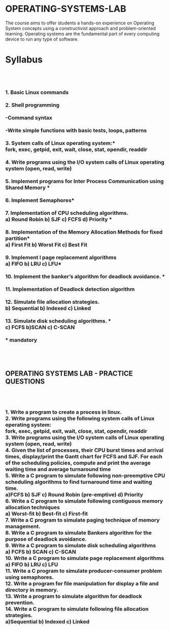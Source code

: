 # OPERATING-SYSTEMS-LAB
The course aims to offer students a hands-on experience on Operating System concepts using a constructivist approach and problem-oriented learning. Operating systems are the fundamental part of every computing device to run any type of software. 

<h1>Syllabus</h1>
<br><br>

<h3>
1. Basic Linux commands <br><br>
2. Shell programming  <br><br>
 -Command syntax  <br><br>
 -Write simple functions with basic tests, loops, patterns <br><br>
3. System calls of Linux operating system:* <br>
 fork, exec, getpid, exit, wait, close, stat, opendir, readdir <br><br>
4. Write programs using the I/O system calls of Linux operating system (open, read, write)<br><br>
5. Implement programs for Inter Process Communication using Shared Memory *<br><br>
6. Implement Semaphores*<br><br>
7. Implementation of CPU scheduling algorithms. <br>a) Round Robin b) SJF c) FCFS d)
Priority *<br><br>
8. Implementation of the Memory Allocation Methods for fixed partition*<br>
a) First Fit b) Worst Fit c) Best Fit<br><br>
9. Implement l page replacement algorithms<br> a) FIFO b) LRU c) LFU*<br><br>
10. Implement the banker’s algorithm for deadlock avoidance. *<br><br>
11. Implementation of Deadlock detection algorithm<br><br>
12. Simulate file allocation strategies.<br>
b) Sequential b) Indexed c) Linked<br><br>
13. Simulate disk scheduling algorithms. *<br>
c) FCFS b)SCAN c) C-SCAN <br><br>
* mandatory<br><br>
</h3>
<br>
<h2>OPERATING SYSTEMS LAB - PRACTICE QUESTIONS</h2><br><br>
<h3>
1. Write a program to create a process in linux.<br>
2. Write programs using the following system calls of Linux operating system:<br>
fork, exec, getpid, exit, wait, close, stat, opendir, readdir<br>
3. Write programs using the I/O system calls of Linux operating system (open, read, write)<br>
4. Given the list of processes, their CPU burst times and arrival times, display/print the
Gantt chart for FCFS and SJF. For each of the scheduling policies, compute and print the
average waiting time and average turnaround time<br>
5. Write a C program to simulate following non-preemptive CPU scheduling algorithms to
find turnaround time and waiting time.<br>
a)FCFS b) SJF c) Round Robin (pre-emptive) d) Priority<br>
6. Write a C program to simulate following contiguous memory allocation techniques<br>
 a) Worst-fit b) Best-fit c) First-fit<br>
7. Write a C program to simulate paging technique of memory management.<br>
8. Write a C program to simulate Bankers algorithm for the purpose of deadlock avoidance.<br>
9. Write a C program to simulate disk scheduling algorithms <br>a) FCFS b) SCAN c) C-SCAN<br>
10. Write a C program to simulate page replacement algorithms <br>a) FIFO b) LRU c) LFU<br>
11. Write a C program to simulate producer-consumer problem using semaphores.<br>
12. Write a program for file manipulation for display a file and directory in memory.<br>
13. Write a program to simulate algorithm for deadlock prevention.<br>
14. Write a C program to simulate following file allocation strategies.<br>
a)Sequential b) Indexed c) Linked <br></h3>
